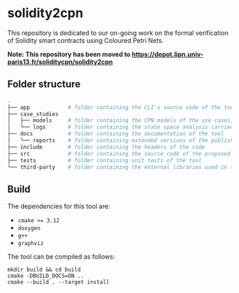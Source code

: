 # solidity2cpn

This repository is dedicated to our on-going work on the formal verification of
Solidity smart contracts using Coloured Petri Nets.

**Note: This repository has been moved to <https://depot.lipn.univ-paris13.fr/soliditycpn/solidity2cpn>**

## Folder structure

```bash
.
├── app            # folder containing the CLI's source code of the tool
├── case_studies
│   ├── models     # folder containing the CPN models of the use cases, designed using CPN Tools
│   └── logs       # folder containing the state space analysis carried out by CPN Tools for the use cases
├── docs           # folder containing the documentation of the tool
│   └── reports    # folder containing extended versions of the published papers
├── include        # folder containing the headers of the code
├── src            # folder containing the source code of the proposed Solidity-to-CPN transformation
├── tests          # folder containing unit tests of the tool
└── third-party    # folder containing the external libraries used in the tool
```

## Build

The dependencies for this tool are:

- `cmake >= 3.12`
- `doxygen`
- `g++`
- `graphviz`

The tool can be compiled as follows:

```
mkdir build && cd build
cmake -DBUILD_DOCS=ON ..
cmake --build . --target install
```

